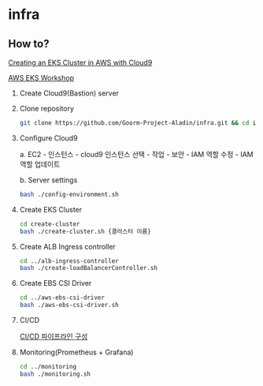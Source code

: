 # infra

## How to?

[Creating an EKS Cluster in AWS with Cloud9](https://towardsaws.com/creating-an-eks-cluster-in-aws-with-cloud9-781e21c237cc)

[AWS EKS Workshop](https://catalog.us-east-1.prod.workshops.aws/workshops/9c0aa9ab-90a9-44a6-abe1-8dff360ae428/ko-KR/30-setting/100-aws-cloud9)

1. Create Cloud9(Bastion) server

2. Clone repository
    ```bash
    git clone https://github.com/Goorm-Project-Aladin/infra.git && cd infra
    ```

3. Configure Cloud9

    a. EC2 - 인스턴스 - cloud9 인스턴스 선택 - 작업 - 보안 - IAM 역할 수정 - IAM 역할 업데이트

    b. Server settings
    ```bash
    bash ./config-environment.sh
    ```

4. Create EKS Cluster
    ```bash
    cd create-cluster
    bash ./create-cluster.sh {클러스터 이름}
    ```

5. Create ALB Ingress controller
    ```bash
    cd ../alb-ingress-controller
    bash ./create-loadBalancerController.sh
    ```

6. Create EBS CSI Driver
    ```bash
    cd ../aws-ebs-csi-driver
    bash ./aws-ebs-csi-driver.sh
    ```

7. CI/CD

    [CI/CD 파이프라인 구성](https://catalog.us-east-1.prod.workshops.aws/workshops/9c0aa9ab-90a9-44a6-abe1-8dff360ae428/ko-KR/110-cicd/100-cicd)

8. Monitoring(Prometheus + Grafana)
    ```bash
    cd ../monitoring
    bash ./monitoring.sh
    ```